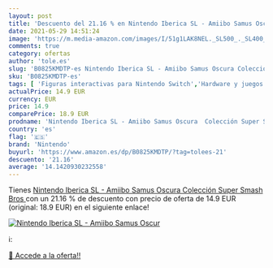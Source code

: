 ```yaml
---
layout: post
title: 'Descuento del 21.16 % en Nintendo Iberica SL - Amiibo Samus Oscur'
date: 2021-05-29 14:51:24
image: 'https://m.media-amazon.com/images/I/51g1LAK8NEL._SL500_._SL400_.jpg'
comments: true
category: ofertas
author: 'tole.es'
slug: 'B0825KMDTP-es Nintendo Iberica SL - Amiibo Samus Oscura Colección Super...'
sku: 'B0825KMDTP-es'
tags: [ 'Figuras interactivas para Nintendo Switch','Hardware y juegos para Nintendo Switch','Videojuegos','nintendo', ]
actualPrice: 14.9 EUR
currency: EUR
price: 14.9
comparePrice: 18.9 EUR
prodname: 'Nintendo Iberica SL - Amiibo Samus Oscura  Colección Super Smash Bros '
country: 'es'
flag: '🇪🇸'
brand: 'Nintendo'
buyurl: 'https://www.amazon.es/dp/B0825KMDTP/?tag=tolees-21'
descuento: '21.16'
average: '14.1420930232558'
---
```


Tienes [Nintendo Iberica SL - Amiibo Samus Oscura  Colección Super Smash Bros ](https://www.amazon.es/dp/B0825KMDTP/?tag=tolees-21) con un 21.16 % de descuento con precio de oferta de 14.9 EUR (original: 18.9 EUR) en el siguiente enlace!

[![Nintendo Iberica SL - Amiibo Samus Oscur](https://m.media-amazon.com/images/I/51g1LAK8NEL._SL500_._SL400_.jpg)](https://www.amazon.es/dp/B0825KMDTP/?tag=tolees-21)

ℹ️:


[🛒 Accede a la oferta!!](https://www.amazon.es/dp/B0825KMDTP/?tag=tolees-21)
